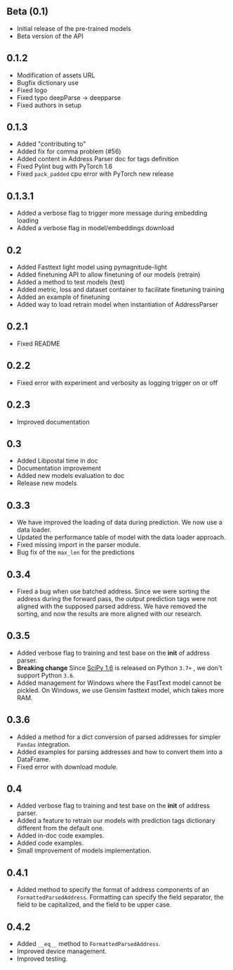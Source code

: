 ## Beta (0.1)

- Initial release of the pre-trained models
- Beta version of the API

## 0.1.2

- Modification of assets URL
- Bugfix dictionary use
- Fixed logo
- Fixed typo deepParse -> deepparse
- Fixed authors in setup

## 0.1.3

- Added "contributing to"
- Added fix for comma problem (#56)
- Added content in Address Parser doc for tags definition
- Fixed Pylint bug with PyTorch 1.6
- Fixed `pack_padded` cpu error with PyTorch new release

## 0.1.3.1

- Added a verbose flag to trigger more message during embedding loading
- Added a verbose flag in model/embeddings download

## 0.2

- Added Fasttext light model using pymagnitude-light
- Added finetuning API to allow finetuning of our models (retrain)
- Added a method to test models (test)
- Added metric, loss and dataset container to facilitate finetuning training
- Added an example of finetuning
- Added way to load retrain model when instantiation of AddressParser

## 0.2.1

- Fixed README

## 0.2.2

- Fixed error with experiment and verbosity as logging trigger on or off

## 0.2.3

- Improved documentation

## 0.3

- Added Libpostal time in doc
- Documentation improvement
- Added new models evaluation to doc
- Release new models

## 0.3.3

- We have improved the loading of data during prediction. We now use a data loader.
- Updated the performance table of model with the data loader approach.
- Fixed missing import in the parser module.
- Bug fix of the `max_len` for the predictions

## 0.3.4

- Fixed a bug when use batched address. Since we were sorting the address during the forward pass, the output prediction
  tags were not aligned with the supposed parsed address. We have removed the sorting, and now the results are more
  aligned with our research.

## 0.3.5

- Added verbose flag to training and test base on the __init__ of address parser.
- **Breaking change** Since [SciPy 1.6](https://github.com/scipy/scipy/releases/tag/v1.6.0) is released on Python `3.7+`
  , we don't support Python `3.6`.
- Added management for Windows where the FastText model cannot be pickled. On Windows, we use Gensim fasttext model,
  which takes more RAM.

## 0.3.6

- Added a method for a dict conversion of parsed addresses for simpler `Pandas` integration.
- Added examples for parsing addresses and how to convert them into a DataFrame.
- Fixed error with download module.

## 0.4

- Added verbose flag to training and test base on the __init__ of address parser.
- Added a feature to retrain our models with prediction tags dictionary different from the default one.
- Added in-doc code examples.
- Added code examples.
- Small improvement of models implementation.

## 0.4.1

- Added method to specify the format of address components of an `FormattedParsedAddress`. Formatting can specify the
  field separator, the field to be capitalized, and the field to be upper case.

## 0.4.2

- Added `__eq__` method to `FormattedParsedAddress`.
- Improved device management.
- Improved testing.
